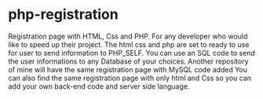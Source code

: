 # php-registration
Registration page with HTML, Css and PHP.
For any developer who would like to speed up their project.
The html css and php are set to ready to use for user to send information to PHP_SELF.
You can use an SQL code to send the user informations to any Database of your choices.
Another repository of mine will have the same registration page with MySQL code added
You can also find the same registration page with only html and Css so you can add your own back-end code and server side language.
